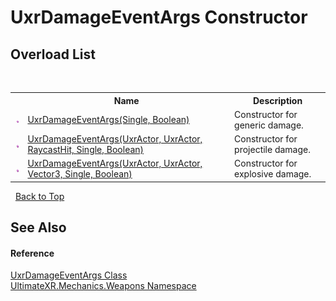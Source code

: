 # UxrDamageEventArgs Constructor 
 


## Overload List
&nbsp;<table><tr><th></th><th>Name</th><th>Description</th></tr><tr><td>![Public method](media/pubmethod.gif "Public method")</td><td><a href="M_UltimateXR_Mechanics_Weapons_UxrDamageEventArgs__ctor">UxrDamageEventArgs(Single, Boolean)</a></td><td>
Constructor for generic damage.</td></tr><tr><td>![Public method](media/pubmethod.gif "Public method")</td><td><a href="M_UltimateXR_Mechanics_Weapons_UxrDamageEventArgs__ctor_1">UxrDamageEventArgs(UxrActor, UxrActor, RaycastHit, Single, Boolean)</a></td><td>
Constructor for projectile damage.</td></tr><tr><td>![Public method](media/pubmethod.gif "Public method")</td><td><a href="M_UltimateXR_Mechanics_Weapons_UxrDamageEventArgs__ctor_2">UxrDamageEventArgs(UxrActor, UxrActor, Vector3, Single, Boolean)</a></td><td>
Constructor for explosive damage.</td></tr></table>&nbsp;
<a href="#uxrdamageeventargs-constructor">Back to Top</a>

## See Also


#### Reference
<a href="T_UltimateXR_Mechanics_Weapons_UxrDamageEventArgs">UxrDamageEventArgs Class</a><br /><a href="N_UltimateXR_Mechanics_Weapons">UltimateXR.Mechanics.Weapons Namespace</a><br />